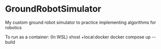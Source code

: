 # GroundRobotSimulator
My custom ground robot simulator to practice implementing algorithms for robotics


To run as a container:
(In WSL)
xhost +local:docker
docker compose up --build